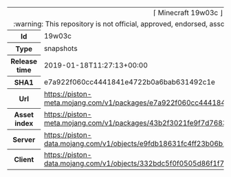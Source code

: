 <html><table>
<tr><td colspan="2" align="center"><img width="0" height="0"><br/>⌈ Minecraft 19w03c ⌋<br/><img width="0" height="0"></td></tr>
<tr><td colspan="2" align="center"><img width="0" height="0"><br/>
:warning: This repository is not official, approved, endorsed, associated or connected with Mojang :warning:
<br/><img width="0" height="0"></td></tr>
<tr><th>Id</th><td>19w03c</td></tr>
<tr><th>Type</th><td>snapshots</td></tr>
<tr><th>Release time</th><td>2019-01-18T11:27:13+00:00</td></tr>
<tr><th>SHA1</th><td>e7a922f060cc4441841e4722b0a6bab631492c1e</td></tr>
<tr><th>Url</th><td><a href="https://piston-meta.mojang.com/v1/packages/e7a922f060cc4441841e4722b0a6bab631492c1e/19w03c.json">https://piston-meta.mojang.com/v1/packages/e7a922f060cc4441841e4722b0a6bab631492c1e/19w03c.json</a></td></tr>
<tr><th>Asset index</th><td><a href="https://piston-meta.mojang.com/v1/packages/43b2f3021fe9f7d768378de95538e22da3ee8301/1.14.json">https://piston-meta.mojang.com/v1/packages/43b2f3021fe9f7d768378de95538e22da3ee8301/1.14.json</a></td></tr>
<tr><th>Server</th><td><a href="https://piston-data.mojang.com/v1/objects/e9fdb18631fc4ff23b06b1e827fb653ac20532fe/server.jar">https://piston-data.mojang.com/v1/objects/e9fdb18631fc4ff23b06b1e827fb653ac20532fe/server.jar</a></td></tr>
<tr><th>Client</th><td><a href="https://piston-data.mojang.com/v1/objects/332bdc5f0f0505d86f1f7e5b0f5c7693b494a830/client.jar">https://piston-data.mojang.com/v1/objects/332bdc5f0f0505d86f1f7e5b0f5c7693b494a830/client.jar</a></td></tr>
</table></html>